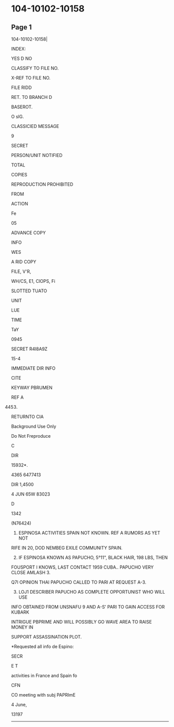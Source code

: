 # 104-10102-10158

## Page 1

104-10102-10158|

INDEX:

YES D NO

CLASSIFY TO FILE NO.

X-REF TO FILE NO.

FILE RIDD

RET. TO BRANCH D

BASEROT.

O sIG.

CLASSICIED MESSAGE

9

SECRET

PERSON/UNIT NOTIFIED

TOTAL

COPIES

REPRODUCTION PROHIBITED

FROM

ACTION

Fe

05

ADVANCE COPY

INFO

WES

A RID COPY

FILE, V'R,

WH/CS, E1, ClOPS, Fi

SLOTTED TUATO

UNIT

LUE

TIME

TaY

0945

SECRET R4I8A9Z

15-4

IMMEDIATE DIR INFO

CITE

KEYWAY PBRUMEN

REF A

4453.

RETURNTO CIA

Background Use Only

Do Not Freproduce

C

DIR

15932*.

4365 6477413

DIR 1,4500

4 JUN 65W 83023

D

1342

(N76424)

1. ESPINOSA ACTIVITIES SPAIN NOT KNOWN. REF A RUMORS AS YET NOT

RIFE IN 20, DOD NEMBEG EXILE COMMUNITY SPAIN.

2. IF ESPINOSA KNOWN AS PAPUCHO, 5°11", BLACK HAIR, 198 LBS, THEN

FOUSPORT I KNOWS, LAST CONTACT 1959 CUBA.. PAPUCHO VERY CLOSE AMLASH 3.

Q7I OPINION THAI PAPUCHO CALLED TO PARI AT REQUEST A-3.

3. LOJ1 DESCRIBER PAPUCHO AS COMPLETE OPPORTUNIST WHO WILL USE

INFO OBTAINED FROM UNSNAFU 9 AND A-S' PARI TO GAIN ACCESS FOR KUBARK

INTRIGUE PBPRIME AND WILL POSSIBLY GO WAVE AREA TO RAISE MONEY IN

SUPPORT ASSASSINATION PLOT.

*Requested all info de Espino:

SECR

E T

activities in France and Spain fo

CFN

CO meeting with subj PAPRImE

4 June,

13197

---

